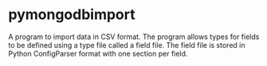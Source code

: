 # pymongodbimport

A program to import data in CSV format. The program allows types for fields to be defined using a type file called a field file. The field file is stored in Python ConfigParser format with one section per field. 

